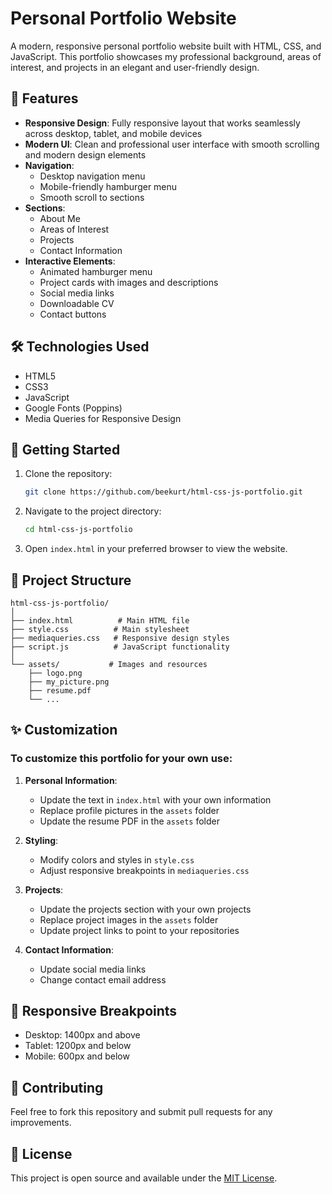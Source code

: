 # Personal Portfolio Website

A modern, responsive personal portfolio website built with HTML, CSS, and JavaScript. This portfolio showcases my professional background, areas of interest, and projects in an elegant and user-friendly design.

## 🌟 Features

- **Responsive Design**: Fully responsive layout that works seamlessly across desktop, tablet, and mobile devices
- **Modern UI**: Clean and professional user interface with smooth scrolling and modern design elements
- **Navigation**: 
  - Desktop navigation menu
  - Mobile-friendly hamburger menu
  - Smooth scroll to sections
- **Sections**:
  - About Me
  - Areas of Interest
  - Projects
  - Contact Information
- **Interactive Elements**:
  - Animated hamburger menu
  - Project cards with images and descriptions
  - Social media links
  - Downloadable CV
  - Contact buttons

## 🛠️ Technologies Used

- HTML5
- CSS3
- JavaScript
- Google Fonts (Poppins)
- Media Queries for Responsive Design

## 🚀 Getting Started

1. Clone the repository:
   ```bash
   git clone https://github.com/beekurt/html-css-js-portfolio.git
   ```

2. Navigate to the project directory:
   ```bash
   cd html-css-js-portfolio
   ```

3. Open `index.html` in your preferred browser to view the website.

## 📂 Project Structure

```
html-css-js-portfolio/
│
├── index.html          # Main HTML file
├── style.css          # Main stylesheet
├── mediaqueries.css   # Responsive design styles
├── script.js          # JavaScript functionality
│
└── assets/           # Images and resources
    ├── logo.png
    ├── my_picture.png
    ├── resume.pdf
    └── ...
```

## ✨ Customization

### To customize this portfolio for your own use:

1. **Personal Information**:
   - Update the text in `index.html` with your own information
   - Replace profile pictures in the `assets` folder
   - Update the resume PDF in the `assets` folder

2. **Styling**:
   - Modify colors and styles in `style.css`
   - Adjust responsive breakpoints in `mediaqueries.css`

3. **Projects**:
   - Update the projects section with your own projects
   - Replace project images in the `assets` folder
   - Update project links to point to your repositories

4. **Contact Information**:
   - Update social media links
   - Change contact email address

## 📱 Responsive Breakpoints

- Desktop: 1400px and above
- Tablet: 1200px and below
- Mobile: 600px and below

## 🤝 Contributing

Feel free to fork this repository and submit pull requests for any improvements.

## 📄 License

This project is open source and available under the [MIT License](LICENSE).

